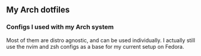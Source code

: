 ## My Arch dotfiles

### Configs I used with my Arch system

Most of them are distro agnostic, and can be used individually. I actually still use the nvim and zsh configs as a base for my current setup on Fedora.
